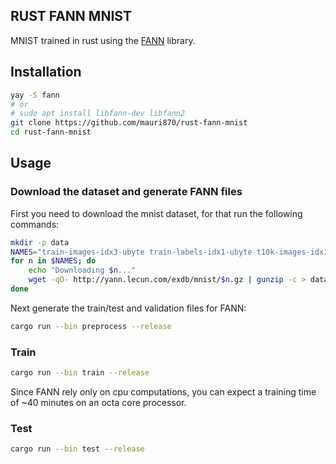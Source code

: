 ## RUST FANN MNIST

MNIST trained in rust using the [FANN](http://leenissen.dk/fann/wp/) library.

## Installation

```bash
yay -S fann
# or
# sudo apt install libfann-dev libfann2
git clone https://github.com/mauri870/rust-fann-mnist
cd rust-fann-mnist
```

## Usage

### Download the dataset and generate FANN files

First you need to download the mnist dataset, for that run the following commands:

```bash
mkdir -p data
NAMES="train-images-idx3-ubyte train-labels-idx1-ubyte t10k-images-idx3-ubyte t10k-labels-idx1-ubyte"
for n in $NAMES; do
    echo "Downloading $n..."
    wget -qO- http://yann.lecun.com/exdb/mnist/$n.gz | gunzip -c > data/$n
done
```

Next generate the train/test and validation files for FANN:

```bash
cargo run --bin preprocess --release
```

### Train

```bash
cargo run --bin train --release
```

Since FANN rely only on cpu computations, you can expect a training time of ~40 minutes on an octa core processor.

### Test

```bash
cargo run --bin test --release
```
